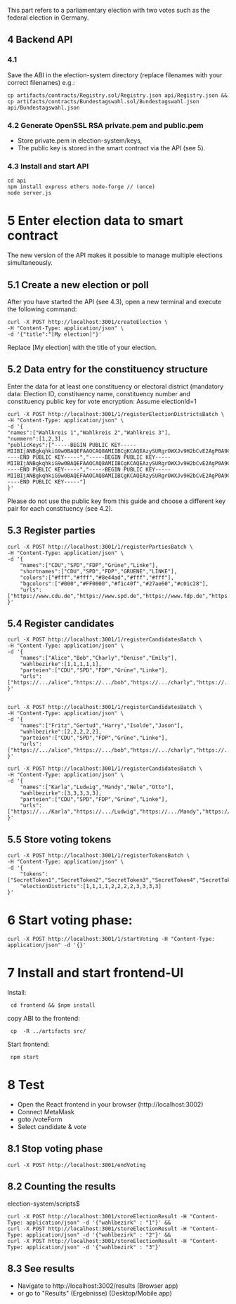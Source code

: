 This part refers to a parliamentary election with two votes such as the federal election in Germany.
## 4 Backend API

### 4.1

Save the ABI in the election-system directory (replace filenames with your correct filenames) e.g.:

    cp artifacts/contracts/Registry.sol/Registry.json api/Registry.json &&
    cp artifacts/contracts/Bundestagswahl.sol/Bundestagswahl.json api/Bundestagswahl.json

### 4.2 Generate OpenSSL RSA private.pem and  public.pem

- Store private.pem in election-system/keys,
- The public key is stored in the smart contract via the API (see 5).

### 4.3 Install and start API

    cd api
    npm install express ethers node-forge // (once)
    node server.js

# 5 Enter election data to smart contract

The new version of the API makes it possible to manage multiple elections simultaneously.

## 5.1 Create a new election or poll

After you have started the API (see 4.3), open a new terminal and execute the following command:

    curl -X POST http://localhost:3001/createElection \
    -H "Content-Type: application/json" \
    -d '{"title":"[My election]"}'

Replace [My election] with the title of your election.

## 5.2 Data entry for the constituency structure

Enter the data for at least one constituency or electoral district (mandatory data: Election ID, constituency name, constituency number and constituency public key for vote encryption:
Assume electionId=1

    curl -X POST http://localhost:3001/1/registerElectionDistrictsBatch \
    -H "Content-Type: application/json" \
    -d '{
    "names":["Wahlkreis 1","Wahlkreis 2","Wahlkreis 3"],
    "nummern":[1,2,3],
    "publicKeys":["-----BEGIN PUBLIC KEY-----MIIBIjANBgkqhkiG9w0BAQEFAAOCAQ8AMIIBCgKCAQEAzySURgrOWXJv9H2bCvE2AgP0A9C5YqI4bATqaae6UxDsu0JajSx40m0Trg8zoJnYszvUSG/Z6/4sFvTvXuxb4F+kIjTQSHmkgjW1gYK/k55MddG0kjF/ZH8T0pXNCozTRmyp315vuPrB+0TDD+RPuK+HllSkZ+iPI3ddR6cGDNgKLMCUfJKvF91nrx/9ZBl3ZbW6Kla/5qO1BLURo1JShIq3K40khk+wwIkyPAeP0LLaPCw9RHyQzeFTevYN9zTYPvFuP2WDnlPXCefzzqA0XTxWcBGvMDH4qcXq86cPAPeuyiCrvrJWClHxgHlASLM50dLKxkI2XIvx8/Cd+glsiQIDAQAB-----END PUBLIC KEY-----","-----BEGIN PUBLIC KEY-----MIIBIjANBgkqhkiG9w0BAQEFAAOCAQ8AMIIBCgKCAQEAzySURgrOWXJv9H2bCvE2AgP0A9C5YqI4bATqaae6UxDsu0JajSx40m0Trg8zoJnYszvUSG/Z6/4sFvTvXuxb4F+kIjTQSHmkgjW1gYK/k55MddG0kjF/ZH8T0pXNCozTRmyp315vuPrB+0TDD+RPuK+HllSkZ+iPI3ddR6cGDNgKLMCUfJKvF91nrx/9ZBl3ZbW6Kla/5qO1BLURo1JShIq3K40khk+wwIkyPAeP0LLaPCw9RHyQzeFTevYN9zTYPvFuP2WDnlPXCefzzqA0XTxWcBGvMDH4qcXq86cPAPeuyiCrvrJWClHxgHlASLM50dLKxkI2XIvx8/Cd+glsiQIDAQAB-----END PUBLIC KEY-----","-----BEGIN PUBLIC KEY-----MIIBIjANBgkqhkiG9w0BAQEFAAOCAQ8AMIIBCgKCAQEAzySURgrOWXJv9H2bCvE2AgP0A9C5YqI4bATqaae6UxDsu0JajSx40m0Trg8zoJnYszvUSG/Z6/4sFvTvXuxb4F+kIjTQSHmkgjW1gYK/k55MddG0kjF/ZH8T0pXNCozTRmyp315vuPrB+0TDD+RPuK+HllSkZ+iPI3ddR6cGDNgKLMCUfJKvF91nrx/9ZBl3ZbW6Kla/5qO1BLURo1JShIq3K40khk+wwIkyPAeP0LLaPCw9RHyQzeFTevYN9zTYPvFuP2WDnlPXCefzzqA0XTxWcBGvMDH4qcXq86cPAPeuyiCrvrJWClHxgHlASLM50dLKxkI2XIvx8/Cd+glsiQIDAQAB-----END PUBLIC KEY-----"]
    }'

Please do not use the public key from this guide and choose a different key pair for each constituency (see 4.2).

## 5.3 Register parties

    curl -X POST http://localhost:3001/1/registerPartiesBatch \
    -H "Content-Type: application/json" \
    -d '{
        "names":["CDU","SPD","FDP","Grüne","Linke"],
        "shortnames":["CDU","SPD","FDP","GRUENE","LINKE"],
        "colors":["#fff","#fff","#8e44ad","#fff","#fff"],
        "bgcolors":["#000","#FF0000","#f1c40f","#27ae60","#c01c28"],
        "urls":["https://www.cdu.de","https://www.spd.de","https://www.fdp.de","https://www.gruene.de","https://www.linke.de"]
    }'


## 5.4 Register candidates

    curl -X POST http://localhost:3001/1/registerCandidatesBatch \
    -H "Content-Type: application/json" \
    -d '{
        "names":["Alice","Bob","Charly","Denise","Emily"],
        "wahlbezirke":[1,1,1,1,1],
        "parteien":["CDU","SPD","FDP","Grüne","Linke"],
        "urls":["https://.../alice","https://.../bob","https://.../charly","https://.../denise","https://.../emily"]
    }'


    curl -X POST http://localhost:3001/1/registerCandidatesBatch \
    -H "Content-Type: application/json" \
    -d '{
        "names":["Fritz","Gertud","Harry","Isolde","Jason"],
        "wahlbezirke":[2,2,2,2,2],
        "parteien":["CDU","SPD","FDP","Grüne","Linke"],
        "urls":["https://.../alice","https://.../bob","https://.../charly","https://.../denise","https://.../emily"]
    }'

    curl -X POST http://localhost:3001/1/registerCandidatesBatch \
    -H "Content-Type: application/json" \
    -d '{
        "names":["Karla","Ludwig","Mandy","Nele","Otto"],
        "wahlbezirke":[3,3,3,3,3],
        "parteien":["CDU","SPD","FDP","Grüne","Linke"],
        "urls":["https://.../Karla","https://.../Ludwig","https://.../Mandy","https://.../Nele","https://.../Otto"]
    }'

## 5.5 Store voting tokens

    curl -X POST http://localhost:3001/1/registerTokensBatch \
    -H "Content-Type: application/json" \
    -d '{
        "tokens":["SecretToken1","SecretToken2","SecretToken3","SecretToken4","SecretToken5","SecretToken6","SecretToken7","SecretToken8","SecretToken9","SecretToken10","SecretToken11","SecretToken12"],
        "electionDistricts":[1,1,1,1,2,2,2,2,3,3,3,3]
    }'
    
# 6 Start voting phase:

    curl -X POST http://localhost:3001/1/startVoting -H "Content-Type: application/json" -d '{}'

# 7 Install and start frontend-UI

Install: 

     cd frontend && $npm install

copy ABI to the frontend:

     cp  -R ../artifacts src/  

Start frontend:

     npm start
     
# 8 Test

- Open the React frontend in your browser (http://localhost:3002)
- Connect MetaMask
- goto /voteForm
- Select candidate & vote

## 8.1 Stop voting phase

    curl -X POST http://localhost:3001/endVoting

## 8.2 Counting the results

election-system/scripts$

    curl -X POST http://localhost:3001/storeElectionResult -H "Content-Type: application/json" -d '{"wahlbezirk" : "1"}' &&
    curl -X POST http://localhost:3001/storeElectionResult -H "Content-Type: application/json" -d '{"wahlbezirk" : "2"}' &&
    curl -X POST http://localhost:3001/storeElectionResult -H "Content-Type: application/json" -d '{"wahlbezirk" : "3"}'

## 8.3 See results 

- Navigate to http://localhost:3002/results (Browser app)
- or go to "Results" (Ergebnisse) (Desktop/Mobile app)
